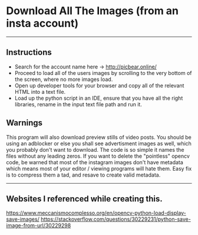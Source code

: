 # Download All The Images (from an insta account)

---
## Instructions
* Search for the account name here -> http://picbear.online/
* Proceed to load all of the users images by scrolling to the very bottom of the screen, where no more images load. 
* Open up developer tools for your browser and copy all of the relevant HTML into a text file. 
* Load up the python script in an IDE, ensure that you have all the right libraries, rename in the input text file path and run it. 

## Warnings
This program will also download preview stills of video posts.
You should be using an adblocker or else you shall see advertisment images as well, which you probably don't want to download.
The code is so simple it names the files without any leading zeros.
If you want to delete the "pointless" opencv code, be warned that most of the instagram images don't have metadata which means most of your editor / viewing programs will hate them. Easy fix is to compress them a tad, and resave to create valid metadata.

---
## Websites I referenced while creating this.

https://www.meccanismocomplesso.org/en/opencv-python-load-display-save-images/
https://stackoverflow.com/questions/30229231/python-save-image-from-url/30229298 
